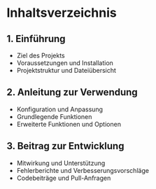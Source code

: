 # Inhaltsverzeichnis

## 1. Einführung
  - Ziel des Projekts
  - Voraussetzungen und Installation
  - Projektstruktur und Dateiübersicht

## 2. Anleitung zur Verwendung
  - Konfiguration und Anpassung
  - Grundlegende Funktionen
  - Erweiterte Funktionen und Optionen

## 3. Beitrag zur Entwicklung
  - Mitwirkung und Unterstützung
  - Fehlerberichte und Verbesserungsvorschläge
  - Codebeiträge und Pull-Anfragen
